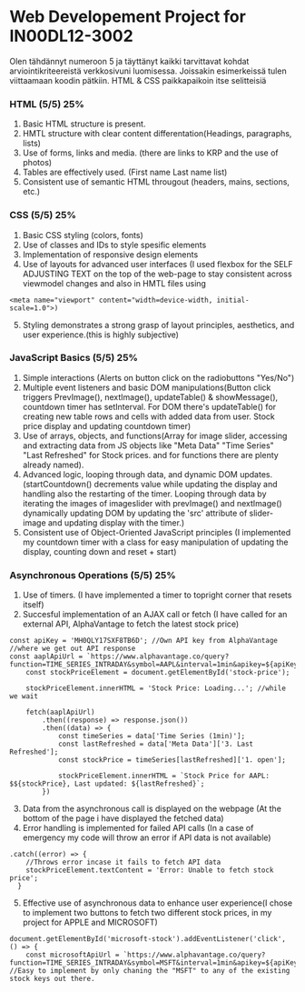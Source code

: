 # Web Developement Project for IN00DL12-3002

Olen tähdännyt numeroon 5 ja täyttänyt kaikki tarvittavat kohdat arviointikriteereistä verkkosivuni luomisessa. Joissakin esimerkeissä tulen viittaamaan koodin pätkiin. 
HTML & CSS paikkapaikoin itse selitteisiä

### HTML (5/5) 25%

1. Basic HTML structure is present.
2. HMTL structure with clear content differentation(Headings, paragraphs, lists)
3. Use of forms, links and media. (there are links to KRP and the use of photos)
4. Tables are effectively used. (First name Last name list)
5. Consistent use of semantic HTML througout (headers, mains, sections, etc.)

### CSS (5/5) 25%
1. Basic CSS styling (colors, fonts)
2. Use of classes and IDs to style spesific elements
3. Implementation of responsive design elements
4. Use of layouts for advanced user interfaces (I used flexbox for the SELF ADJUSTING TEXT on the top of the web-page to stay consistent across viewmodel changes and also in HMTL files using
```
<meta name="viewport" content="width=device-width, initial-scale=1.0">)
```
5. Styling demonstrates a strong grasp of layout principles, aesthetics, and user experience.(this is highly subjective)

### JavaScript Basics (5/5) 25%
1. Simple interactions (Alerts on button click on the radiobuttons "Yes/No")
2. Multiple event listeners and basic DOM manipulations(Button click triggers PrevImage(), nextImage(), updateTable() & showMessage(), countdown timer has setInterval. For DOM there's updateTable() for creating new table rows and cells with added data from user. Stock price display and updating countdown timer)
3. Use of arrays, objects, and functions(Array for image slider, accessing and extracting data from JS objects like "Meta Data" "Time Series" "Last Refreshed" for Stock prices. and for functions there are plenty already named).
4. Advanced logic, looping through data, and dynamic DOM updates.(startCountdown() decrements value while updating the display and handling also the restarting of the timer. Looping through data by iterating the images of imageslider with prevImage() and nextImage() dynamically updating DOM by updating the 'src' attribute of slider-image and updating display with the timer.)
5. Consistent use of Object-Oriented JavaScript principles (I implemented my countdown timer with a class for easy manipulation of updating the display, counting down and reset + start)

### Asynchronous Operations (5/5) 25%
1. Use of timers. (I have implemented a timer to topright corner that resets itself)
2. Succesful implementation of an AJAX call or fetch (I have called for an external API, AlphaVantage to fetch the latest stock price)
``` In this example, APPLE
const apiKey = 'MH0QLY17SXF8TB6D'; //Own API key from AlphaVantage
//where we get out API response
const aaplApiUrl = `https://www.alphavantage.co/query?function=TIME_SERIES_INTRADAY&symbol=AAPL&interval=1min&apikey=${apiKey}`; 
    const stockPriceElement = document.getElementById('stock-price');

    stockPriceElement.innerHTML = 'Stock Price: Loading...'; //while we wait

    fetch(aaplApiUrl)
        .then((response) => response.json())
        .then((data) => {
            const timeSeries = data['Time Series (1min)'];
            const lastRefreshed = data['Meta Data']['3. Last Refreshed'];
            const stockPrice = timeSeries[lastRefreshed]['1. open'];

            stockPriceElement.innerHTML = `Stock Price for AAPL: $${stockPrice}, Last updated: ${lastRefreshed}`;
        })
```
3. Data from the asynchronous call is displayed on the webpage (At the bottom of the page i have displayed the fetched data)
4. Error handling is implemented for failed API calls (In a case of emergency my code will throw an error if API data is not available)
```
.catch((error) => {
    //Throws error incase it fails to fetch API data
    stockPriceElement.textContent = 'Error: Unable to fetch stock price';
  }
```
5. Effective use of asynchronous data to enhance user experience(I chose to implement two buttons to fetch two different stock prices, in my project for APPLE and MICROSOFT)
```
document.getElementById('microsoft-stock').addEventListener('click', () => {
    const microsoftApiUrl = `https://www.alphavantage.co/query?function=TIME_SERIES_INTRADAY&symbol=MSFT&interval=1min&apikey=${apiKey}`; //Easy to implement by only chaning the "MSFT" to any of the existing stock keys out there.
```

